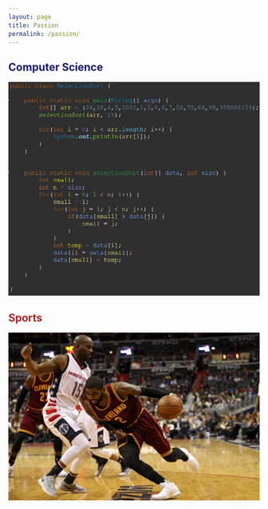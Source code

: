 ```yaml
---
layout: page
title: Passion
permalink: /passion/
---
```


## **<span style='color: MidnightBlue;'>Computer Science</span>**
![code](https://github.com/tsal4/Tad-Salwan-Intro/blob/gh-pages/code.jpg?raw=true)

## **<span style='color: FireBrick;'>Sports</span>**
![sports](https://github.com/tsal4/Tad-Salwan-Intro/blob/gh-pages/sports.jpg?raw=true)
